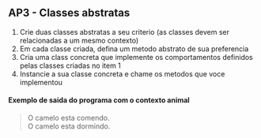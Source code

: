 ## AP3 - Classes abstratas

1. Crie duas classes abstratas a seu criterio (as classes devem ser relacionadas a um mesmo contexto)
2. Em cada classe criada, defina um metodo abstrato de sua preferencia
3. Cria uma class concreta que implemente os comportamentos definidos pelas classes criadas no item 1
4. Instancie a sua classe concreta e chame os metodos que voce implementou

#### Exemplo de saida do programa com o contexto animal

> O camelo esta comendo.  
> O camelo esta dormindo.  